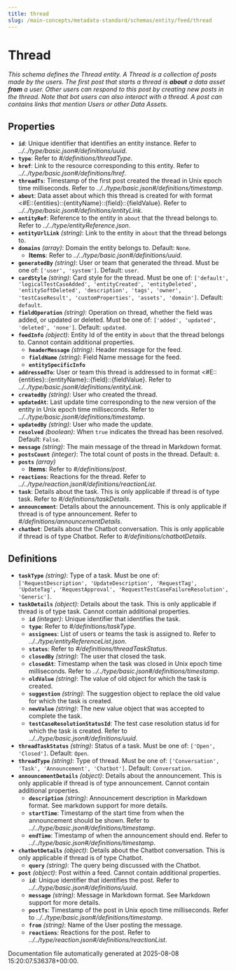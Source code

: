 ```yaml
---
title: thread
slug: /main-concepts/metadata-standard/schemas/entity/feed/thread
---
```


# Thread

*This schema defines the Thread entity. A Thread is a collection of posts made by the users. The first post that starts a thread is **about** a data asset **from** a user. Other users can respond to this post by creating new posts in the thread. Note that bot users can also interact with a thread. A post can contains links that mention Users or other Data Assets.*

## Properties

- **`id`**: Unique identifier that identifies an entity instance. Refer to *../../type/basic.json#/definitions/uuid*.
- **`type`**: Refer to *#/definitions/threadType*.
- **`href`**: Link to the resource corresponding to this entity. Refer to *../../type/basic.json#/definitions/href*.
- **`threadTs`**: Timestamp of the first post created the thread in Unix epoch time milliseconds. Refer to *../../type/basic.json#/definitions/timestamp*.
- **`about`**: Data asset about which this thread is created for with format <#E::{entities}::{entityName}::{field}::{fieldValue}. Refer to *../../type/basic.json#/definitions/entityLink*.
- **`entityRef`**: Reference to the entity in `about` that the thread belongs to. Refer to *../../type/entityReference.json*.
- **`entityUrlLink`** *(string)*: Link to the entity in `about` that the thread belongs to.
- **`domains`** *(array)*: Domain the entity belongs to. Default: `None`.
  - **Items**: Refer to *../../type/basic.json#/definitions/uuid*.
- **`generatedBy`** *(string)*: User or team that generated the thread. Must be one of: `['user', 'system']`. Default: `user`.
- **`cardStyle`** *(string)*: Card style for the thread. Must be one of: `['default', 'logicalTestCaseAdded', 'entityCreated', 'entityDeleted', 'entitySoftDeleted', 'description', 'tags', 'owner', 'testCaseResult', 'customProperties', 'assets', 'domain']`. Default: `default`.
- **`fieldOperation`** *(string)*: Operation on thread, whether the field was added, or updated or deleted. Must be one of: `['added', 'updated', 'deleted', 'none']`. Default: `updated`.
- **`feedInfo`** *(object)*: Entity Id of the entity in `about` that the thread belongs to. Cannot contain additional properties.
  - **`headerMessage`** *(string)*: Header message for the feed.
  - **`fieldName`** *(string)*: Field Name message for the feed.
  - **`entitySpecificInfo`**
- **`addressedTo`**: User or team this thread is addressed to in format <#E::{entities}::{entityName}::{field}::{fieldValue}. Refer to *../../type/basic.json#/definitions/entityLink*.
- **`createdBy`** *(string)*: User who created the thread.
- **`updatedAt`**: Last update time corresponding to the new version of the entity in Unix epoch time milliseconds. Refer to *../../type/basic.json#/definitions/timestamp*.
- **`updatedBy`** *(string)*: User who made the update.
- **`resolved`** *(boolean)*: When `true` indicates the thread has been resolved. Default: `False`.
- **`message`** *(string)*: The main message of the thread in Markdown format.
- **`postsCount`** *(integer)*: The total count of posts in the thread. Default: `0`.
- **`posts`** *(array)*
  - **Items**: Refer to *#/definitions/post*.
- **`reactions`**: Reactions for the thread. Refer to *../../type/reaction.json#/definitions/reactionList*.
- **`task`**: Details about the task. This is only applicable if thread is of type task. Refer to *#/definitions/taskDetails*.
- **`announcement`**: Details about the announcement. This is only applicable if thread is of type announcement. Refer to *#/definitions/announcementDetails*.
- **`chatbot`**: Details about the Chatbot conversation. This is only applicable if thread is of type Chatbot. Refer to *#/definitions/chatbotDetails*.
## Definitions

- **`taskType`** *(string)*: Type of a task. Must be one of: `['RequestDescription', 'UpdateDescription', 'RequestTag', 'UpdateTag', 'RequestApproval', 'RequestTestCaseFailureResolution', 'Generic']`.
- **`taskDetails`** *(object)*: Details about the task. This is only applicable if thread is of type task. Cannot contain additional properties.
  - **`id`** *(integer)*: Unique identifier that identifies the task.
  - **`type`**: Refer to *#/definitions/taskType*.
  - **`assignees`**: List of users or teams the task is assigned to. Refer to *../../type/entityReferenceList.json*.
  - **`status`**: Refer to *#/definitions/threadTaskStatus*.
  - **`closedBy`** *(string)*: The user that closed the task.
  - **`closedAt`**: Timestamp when the task was closed in Unix epoch time milliseconds. Refer to *../../type/basic.json#/definitions/timestamp*.
  - **`oldValue`** *(string)*: The value of old object for which the task is created.
  - **`suggestion`** *(string)*: The suggestion object to replace the old value for which the task is created.
  - **`newValue`** *(string)*: The new value object that was accepted to complete the task.
  - **`testCaseResolutionStatusId`**: The test case resolution status id for which the task is created. Refer to *../../type/basic.json#/definitions/uuid*.
- **`threadTaskStatus`** *(string)*: Status of a task. Must be one of: `['Open', 'Closed']`. Default: `Open`.
- **`threadType`** *(string)*: Type of thread. Must be one of: `['Conversation', 'Task', 'Announcement', 'Chatbot']`. Default: `Conversation`.
- **`announcementDetails`** *(object)*: Details about the announcement. This is only applicable if thread is of type announcement. Cannot contain additional properties.
  - **`description`** *(string)*: Announcement description in Markdown format. See markdown support for more details.
  - **`startTime`**: Timestamp of the start time from when the announcement should be shown. Refer to *../../type/basic.json#/definitions/timestamp*.
  - **`endTime`**: Timestamp of when the announcement should end. Refer to *../../type/basic.json#/definitions/timestamp*.
- **`chatbotDetails`** *(object)*: Details about the Chatbot conversation. This is only applicable if thread is of type Chatbot.
  - **`query`** *(string)*: The query being discussed with the Chatbot.
- **`post`** *(object)*: Post within a feed. Cannot contain additional properties.
  - **`id`**: Unique identifier that identifies the post. Refer to *../../type/basic.json#/definitions/uuid*.
  - **`message`** *(string)*: Message in Markdown format. See Markdown support for more details.
  - **`postTs`**: Timestamp of the post in Unix epoch time milliseconds. Refer to *../../type/basic.json#/definitions/timestamp*.
  - **`from`** *(string)*: Name of the User posting the message.
  - **`reactions`**: Reactions for the post. Refer to *../../type/reaction.json#/definitions/reactionList*.


Documentation file automatically generated at 2025-08-08 15:20:07.536378+00:00.
